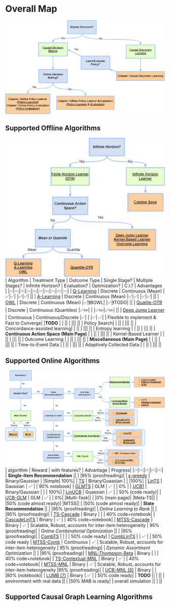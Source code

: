 # Overall Map
![Overall.png](Overall.png)

## Supported Offline Algorithms
![Offline.png](Offline.png)
| Algorithm | Treatment Type | Outcome Type | Single Stage? | Multiple Stages? | Infinite Horizon? | Evaluation? | Optimization? | C.I.? | Advantages |
|:-|:-:|:-:|:-:|:-:|:-:|:-:|:-:|:-:|:-:|
| [Q-Learning](https://www.jmlr.org/papers/volume6/murphy05a/murphy05a.pdf) | Discrete | Continuous (Mean) |✅|✅| |✅|✅| ||
| [A-Learning](https://www.researchgate.net/profile/Eric-Laber/publication/221665211_Q-_and_A-Learning_Methods_for_Estimating_Optimal_Dynamic_Treatment_Regimes/links/58825d074585150dde402268/Q-and-A-Learning-Methods-for-Estimating-Optimal-Dynamic-Treatment-Regimes.pdf) | Discrete | Continuous (Mean) |✅|✅|  |✅|✅| ||
| [OWL](https://www.tandfonline.com/doi/pdf/10.1080/01621459.2012.695674?casa_token=bwkVvffpyFcAAAAA:hlN58Fbz59blLj5npZFjEQD-HkPeMevEN5pWWLu_vuIVxPWl5aYShgCVHUVeODAfj6Pr8DpzGFlPZ1E) | Discrete | Continuous (Mean) |✅|❗BOWL| |✅|❗TODO| ||
| [Quatile-OTR](https://doi.org/10.1080/01621459.2017.1330204) | Discrete | Continuous (Quantiles) |✅✏️|  |  |✅✏️|✅✏️| ||
| [Deep Jump Learner](https://proceedings.neurips.cc/paper/2021/file/816b112c6105b3ebd537828a39af4818-Paper.pdf) | Continuous | Continuous/Discrete |✅|  |  |✅| ✅| | Flexible to implement & Fast to Converge|
|**TODO** | | ||  |  ||| ||
| Policy Search| | ||  |  ||| ||
| Concordance-assisted learning| | ||  |  ||| ||
| Entropy learning | | ||  |  ||| ||
| **Continuous Action Space (Main Page)** | | ||  |  ||| ||
| Kernel-Based Learner | | ||  |  ||| ||
| Outcome Learning | | ||  |  ||| ||
| **Miscellaneous (Main Page)** | | ||  |  ||| ||
| Time-to-Event Data | | ||  |  ||| ||
| Adaptively Collected Data | | ||  |  ||| ||


## Supported Online Algorithms
![Online.png](Online.png)
| algorithm | Reward | with features? | Advantage | Progress|
|:-|:-:|:-:|:-:|:-:|
| **Single-Item Recommendation** || | |95% (proofreading)|
| [$\epsilon$-greedy]() | Binary/Gaussian | |Simple| 100%|
| [TS](https://www.ccs.neu.edu/home/vip/teach/DMcourse/5_topicmodel_summ/notes_slides/sampling/TS_Tutorial.pdf) | Binary/Guaasian | | |100%|
| [LinTS](http://proceedings.mlr.press/v28/agrawal13.pdf) | Gaussian | ✅ | | 90% notebook|
| [GLMTS](http://proceedings.mlr.press/v108/kveton20a/kveton20a.pdf) | GLM | ✅ | | 0% |
| [UCB1](https://link.springer.com/content/pdf/10.1023/A:1013689704352.pdf) | Binary/Gaussian | | |  100%|
| [LinUCB](https://dl.acm.org/doi/pdf/10.1145/1772690.1772758?casa_token=CJjeIziLmjEAAAAA:CkRvgHQNqpy10rzcUP5kx31NWJmgSldd6zx8wZxskZYCoCc8v7EDIw3t3Gk1_6mfurqQTqRZ7fVA) | Guassian | ✅ | | 50% (code ready)|
| [UCB-GLM](http://proceedings.mlr.press/v70/li17c/li17c.pdf) | GLM | ✅ | | 0%|
|*Multi-Task*|| | |0% (main page)|
|Meta-TS|| | |50% (code almost ready)|
|MTSS|| | |50% (code almost ready)|
| **Slate Recommendation** || | |95% (proofreading)|
| *Online Learning to Rank* || | |95% (proofreading)|
| [TS-Cascade](http://proceedings.mlr.press/v89/cheung19a/cheung19a.pdf) | Binary | | | 40% code+notebook|
| [CascadeLinTS](https://arxiv.org/pdf/1603.05359.pdf) | Binary | ✅ | |  40% code+notebook|
| [MTSS-Cascade](https://arxiv.org/pdf/2202.13227.pdf) | Binary | ✅ | Scalable, Robust, accounts for inter-item heterogeneity | 95% (proofreading)|
| *Online Combinatorial Optimization* || | |95% (proofreading)|
| [CombTS](http://proceedings.mlr.press/v80/wang18a/wang18a.pdf) | | | | 50% code ready|
| [CombLinTS](http://proceedings.mlr.press/v37/wen15.pdf) | | ✅ | | 50% code ready
| [MTSS-Comb](https://arxiv.org/pdf/2202.13227.pdf) | Continuous | ✅ | Scalable, Robust, accounts for inter-item heterogeneity | 95% (proofreading)|
| *Dynamic Assortment Optimization* || | |95% (proofreading)|
| [MNL-Thompson-Beta](http://proceedings.mlr.press/v65/agrawal17a/agrawal17a.pdf) | Binary | | |  40% code+notebook|
| [TS-Contextual-MNL](https://proceedings.neurips.cc/paper/2019/file/36d7534290610d9b7e9abed244dd2f28-Paper.pdf) | Binary | ✅ | |  40% code+notebook|
| [MTSS-MNL](https://arxiv.org/pdf/2202.13227.pdf) | Binary | ✅ | Scalable, Robust, accounts for inter-item heterogeneity |95% (proofreading)|
| [UCB-MNL [6]](https://pubsonline.informs.org/doi/pdf/10.1287/opre.2018.1832?casa_token=6aWDZ292SSsAAAAA:KAG0_j813jxeL6PVNI1dcdLv_CHD7oQ6SKinqxcoq0pC2mX5Q2qGgyYvE8esMSXZPlqOanCPOQ) | Binary | | |80% (notebook)| 
| [LUMB [7]](https://arxiv.org/pdf/1805.02971.pdf) | Binary | ✅ | | 50% code ready|
| **TODO** || | ||
| environment with real data || | |50% MAB is ready|
| overall simulation || | ||

## Supported Causal Graph Learning Algorithms

 
